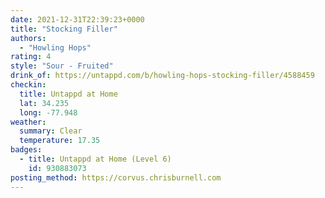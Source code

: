 ```yaml
---
date: 2021-12-31T22:39:23+0000
title: "Stocking Filler"
authors:
  - "Howling Hops"
rating: 4
style: "Sour - Fruited"
drink_of: https://untappd.com/b/howling-hops-stocking-filler/4588459
checkin:
  title: Untappd at Home
  lat: 34.235
  long: -77.948
weather:
  summary: Clear
  temperature: 17.35
badges:
  - title: Untappd at Home (Level 6)
    id: 930883073
posting_method: https://corvus.chrisburnell.com
---
```

